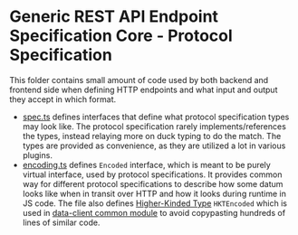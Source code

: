 # Generic REST API Endpoint Specification Core - Protocol Specification
This folder contains small amount of code used by both backend and frontend side when defining HTTP endpoints and what input and output they accept in which format.

- [spec.ts](./spec.ts) defines interfaces that define what protocol specification types may look like.
  The protocol specification rarely implements/references the types, instead relaying more on duck typing to do the match.
  The types are provided as convenience, as they are utilized a lot in various plugins.
- [encoding.ts](./encoding.ts) defines `Encoded` interface, which is meant to be purely virtual interface, used by protocol specifications.
  It provides common way for different protocol specifications to describe how some datum looks like when in transit over HTTP and how it looks during runtime in JS code.
  The file also defines [Higher-Kinded Type](https://www.matechs.com/blog/encoding-hkts-in-typescript-once-again) `HKTEncoded` which is used in [data-client common module](../../data-client/common) to avoid copypasting hundreds of lines of similar code.
